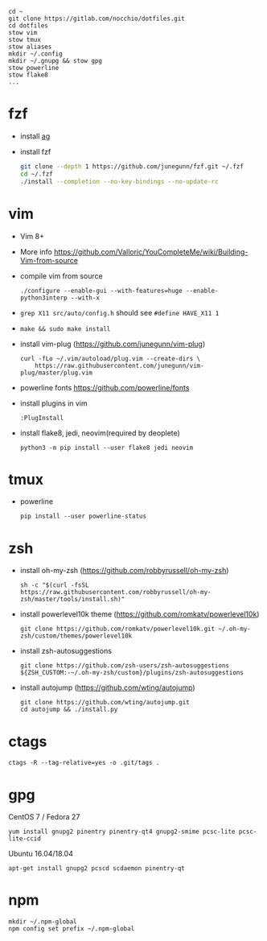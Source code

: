 ```
cd ~
git clone https://gitlab.com/nocchio/dotfiles.git
cd dotfiles
stow vim
stow tmux
stow aliases
mkdir ~/.config
mkdir ~/.gnupg && stow gpg
stow powerline
stow flake8
...
```
fzf
===

* install [ag](https://github.com/ggreer/the_silver_searcher)

* install fzf

    ```bash
    git clone --depth 1 https://github.com/junegunn/fzf.git ~/.fzf
    cd ~/.fzf
    ./install --completion --no-key-bindings --no-update-rc
    ```


vim
===
* Vim 8+
* More info <https://github.com/Valloric/YouCompleteMe/wiki/Building-Vim-from-source>
* compile vim from source

    ```
    ./configure --enable-gui --with-features=huge --enable-python3interp --with-x
    ```

* `grep X11 src/auto/config.h` should see `#define HAVE_X11 1`

* `make && sudo make install`

* install vim-plug (https://github.com/junegunn/vim-plug)  

    ```
    curl -fLo ~/.vim/autoload/plug.vim --create-dirs \
        https://raw.githubusercontent.com/junegunn/vim-plug/master/plug.vim
    ```


* powerline fonts https://github.com/powerline/fonts  
* install plugins in vim

    ```
    :PlugInstall
    ```

* install flake8, jedi, neovim(required by deoplete)

    ```
    python3 -m pip install --user flake8 jedi neovim
    ```


tmux
====
* powerline  

    ```
    pip install --user powerline-status
    ```


zsh
===
* install oh-my-zsh (https://github.com/robbyrussell/oh-my-zsh)  

    ```
    sh -c "$(curl -fsSL https://raw.githubusercontent.com/robbyrussell/oh-my-zsh/master/tools/install.sh)"
    ```

* install powerlevel10k theme (https://github.com/romkatv/powerlevel10k)  

    ```
    git clone https://github.com/romkatv/powerlevel10k.git ~/.oh-my-zsh/custom/themes/powerlevel10k
    ```

* install zsh-autosuggestions

    ```
    git clone https://github.com/zsh-users/zsh-autosuggestions ${ZSH_CUSTOM:-~/.oh-my-zsh/custom}/plugins/zsh-autosuggestions
    ```

* install autojump (https://github.com/wting/autojump)

    ```
    git clone https://github.com/wting/autojump.git
    cd autojump && ./install.py
    ```


ctags
=====

    ctags -R --tag-relative=yes -o .git/tags .


gpg
===

CentOS 7 / Fedora 27

    yum install gnupg2 pinentry pinentry-qt4 gnupg2-smime pcsc-lite pcsc-lite-ccid

Ubuntu 16.04/18.04

    apt-get install gnupg2 pcscd scdaemon pinentry-qt


npm
===

    mkdir ~/.npm-global
    npm config set prefix ~/.npm-global
